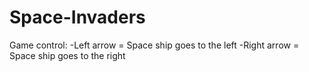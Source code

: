 # Space-Invaders
Game control:
 -Left arrow = Space ship goes to the left
 -Right arrow = Space ship goes to the right
 
 
